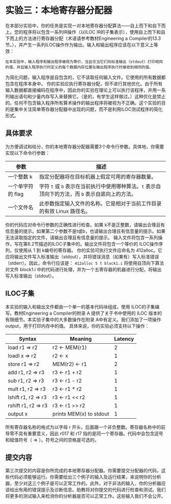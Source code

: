 # 实验三：本地寄存器分配器

在本部分实验中，你的任务是实现一对本地寄存器分配算法——自上而下和自下而上。您的程序将以包含一系列IR操作（以ILOC IR的子集表示），使用自上而下和自下而上的方法进行寄存器分配（术语请参考教材Engineering a Compiler的13.3节。），并产生一系列ILOC操作作为输出。输入和输出程序应该在以下意义上等效：

    在本实验中，输入程序和输出程序被视为等价，当且仅当它们向标准输出（stdout）打印相同的值，并且输入程序执行时定义的每个数据内存位置在输出程序执行时接收到相同的值。

为简化问题，输入程序是自包含的，它不读取任何输入文件。它使用的所有数据都包含在程序本身中。
你的实验应执行寄存器分配，但不进行其他优化。由于所有输入数据都直接编码在程序中，因此你的实验在理论上可以执行该程序，并用一系列输出语句和少量内存写入来替换它。（是的，有学生这样做过。）这种优化是禁止的。任何不包含输入程序所有算术操作的输出程序将被视为不正确。这个实验的目的是集中关注简单寄存器分配器中出现的问题，而不是利用ILOC测试程序的简化形式。

## 具体要求

为方便调试和给分，你的本地寄存器分配器需要3个命令行参数。具体地，你需要实现以下命令行参数：

| 参数               | 描述                                                                 |
|--------------------|----------------------------------------------------------------------|
| 一个整数 k         | 指定分配器将在目标机器上假定可用的寄存器数量。                      |
| 一个单字符的 flag  | 字符 `t` 或 `b` 表示在当前执行中使用哪种算法。`t` 表示自顶向下的方法，而 `b` 表示自底向上的方法。 |
| 一个文件名         | 此参数指定输入文件的名称。它是相对于当前工作目录的有效 Linux 路径名。 |

你的代码应对命令行参数的正确性进行检查。如果 k不是正整数，请输出合理且有信息量的提示。如果第二个参数不是t或b，也请输出合理且有信息量的提示。如果无法读取指定的文件，请输出合理且有信息量的提示。
输入文件将包含一系列操作，写在第6.2节描述的ILOC子集中的。输出文件将包含一个等价的 ILOC操作序列，仅使用从 1 到 k编号的寄存器。
你的实验可执行文件应命名为 412alloc。它应将输出文件写入标准输出（stdout），并将错误消息（如果有）写入标准错误（stderr）。因此，命令行应该是：
`412alloc 5 t block1.i`
将使用自顶向下算法对文件 block1.i 中的代码进行处理，并为一个五寄存器的机器进行分配，将输出写入标准输出（stdout）。

## ILOC子集

本实验的输入和输出文件都由一个单一的基本代码块组成，使用 ILOC的子集编写。教材Engineering a Compiler的附录 A 提供了关于书中使用的 ILOC 版本的有限细节。本实验子集中的大多数操作在附录 A中有定义。我们添加了一项操作 output，用于打印内存中的值。
具体来说，你的实验必须支持以下操作：

| Syntax       | Meaning                   | Latency |
|--------------|---------------------------|---------|
| load r1 ⇒ r2 | r2 ← MEM(r1)              | 2       |
| loadI x ⇒ r2 | r2 ← x                    | 1       |
| store r1 ⇒ r2| MEM(r2) ← r1              | 2       |
| add r1, r2 ⇒ r3 | r3 ← r1 + r2           | 1       |
| sub r1, r2 ⇒ r3 | r3 ← r1 - r2           | 1       |
| mult r1, r2 ⇒ r3 | r3 ← r1 * r2          | 1       |
| lshift r1, r2 ⇒ r3 | r3 ← r1 << r2       | 1       |
| rshift r1, r2 ⇒ r3 | r3 ← r1 >> r2       | 1       |
| output x     | prints MEM(x) to stdout   | 1       |

所有寄存器名称的格式为以字母 r 开头，后面跟一个非负整数。寄存器名称中的前导零不具有重要意义，因此 r017 和 r17 指的是同一个寄存器。代码中会包含逗号和赋值符号（ $\Rightarrow$ ）。符号之间的空格是可选的。

## 提交内容

第三次提交的内容是你所完成的本地寄存器分配器。你需要提交分配器的代码，这些代码必须能够运行。你需要给出三个例子的输入及运行结果，来说明你的分析器，至少对这三个例子是可以正常工作的。此外，对于非法的输入，你的分析器应该给出有用的错误提示及诊断信息。助教将对你提交的代码进行检查和测试。我们将更多的测试输入来检测你的分析器是否可以正常工作。这些输入我们不会公开。

